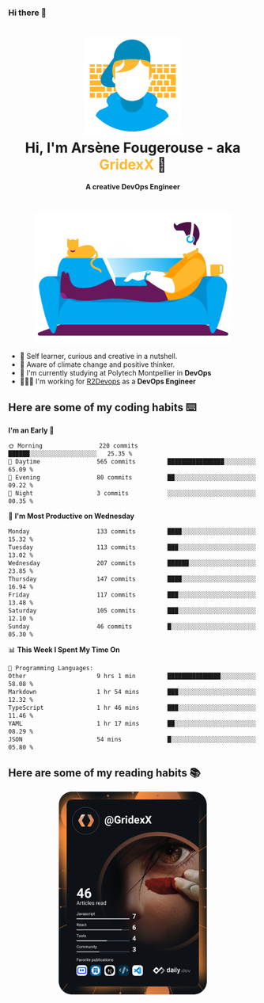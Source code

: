 ### Hi there 👋

<!--
**GridexX/gridexx** is a ✨ _special_ ✨ repository because its `README.md` (this file) appears on your GitHub profile.

Here are some ideas to get you started:

- 🔭 I’m currently working on ...
- 🌱 I’m currently learning ...
- 👯 I’m looking to collaborate on ...
- 🤔 I’m looking for help with ...
- 💬 Ask me about ...
- 📫 How to reach me: ...
- 😄 Pronouns: ...
- ⚡ Fun fact: ...
-->


<!-- Header -->
<h1 align="center">
  <img src="./images/user_profile.png" width="200">
  <br>
  Hi, I'm Arsène Fougerouse - aka <span style="color:#ffb72e">GridexX</span> 👋
</h1>


<p align="center">
  <b>A creative DevOps Engineer </b>
</p>
<br/>
<p align="center">
  <img src="./images/man_couch.png" width="400">
</p>

- 🎨 Self learner, curious and creative in a nutshell. 
- 🌱 Aware of climate change and positive thinker.
- 📕 I'm currently studying at Polytech Montpellier in **DevOps**
- 👨🏻‍💻 I'm working for [R2Devops](https://r2devops.io) as a **DevOps Engineer**


## Here are some of my coding habits ⌨️

<!-- Add a section about tech and Ops stack
  Like this one : https://github.com/Xanthus58#-tech-stack
-->
<!--START_SECTION:waka-->
**I'm an Early 🐤** 

```text
🌞 Morning                220 commits         ██████░░░░░░░░░░░░░░░░░░░   25.35 % 
🌆 Daytime                565 commits         ████████████████░░░░░░░░░   65.09 % 
🌃 Evening                80 commits          ██░░░░░░░░░░░░░░░░░░░░░░░   09.22 % 
🌙 Night                  3 commits           ░░░░░░░░░░░░░░░░░░░░░░░░░   00.35 % 
```
📅 **I'm Most Productive on Wednesday** 

```text
Monday                   133 commits         ████░░░░░░░░░░░░░░░░░░░░░   15.32 % 
Tuesday                  113 commits         ███░░░░░░░░░░░░░░░░░░░░░░   13.02 % 
Wednesday                207 commits         ██████░░░░░░░░░░░░░░░░░░░   23.85 % 
Thursday                 147 commits         ████░░░░░░░░░░░░░░░░░░░░░   16.94 % 
Friday                   117 commits         ███░░░░░░░░░░░░░░░░░░░░░░   13.48 % 
Saturday                 105 commits         ███░░░░░░░░░░░░░░░░░░░░░░   12.10 % 
Sunday                   46 commits          █░░░░░░░░░░░░░░░░░░░░░░░░   05.30 % 
```


📊 **This Week I Spent My Time On** 

```text
💬 Programming Languages: 
Other                    9 hrs 1 min         ███████████████░░░░░░░░░░   58.08 % 
Markdown                 1 hr 54 mins        ███░░░░░░░░░░░░░░░░░░░░░░   12.32 % 
TypeScript               1 hr 46 mins        ███░░░░░░░░░░░░░░░░░░░░░░   11.46 % 
YAML                     1 hr 17 mins        ██░░░░░░░░░░░░░░░░░░░░░░░   08.29 % 
JSON                     54 mins             █░░░░░░░░░░░░░░░░░░░░░░░░   05.80 % 
```


<!--END_SECTION:waka-->

## Here are some of my reading habits 📚
<div  align="center">
  <img src="./images/devcard.png" width="300">
</div>
